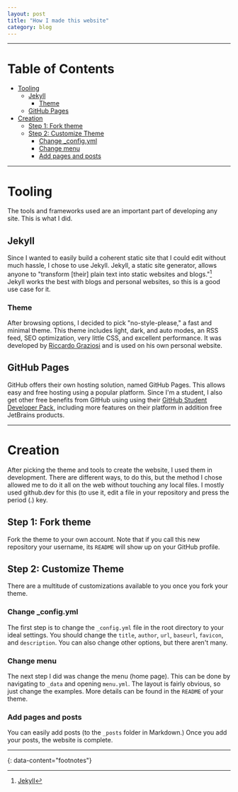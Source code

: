 ```yaml
---
layout: post
title: "How I made this website"
category: blog
---
```

___
# Table of Contents
- [Tooling](#tooling)
   * [Jekyll](#jekyll)
      + [Theme](#theme)
   * [GitHub Pages](#github-pages)
- [Creation](#creation)
   * [Step 1: Fork theme](#step-1-fork-theme)
   * [Step 2: Customize Theme](#step-2-customize-theme)
      + [Change _config.yml](#change-_configyml)
      + [Change menu](#change-menu)
      + [Add pages and posts](#add-pages-and-posts)

___

# Tooling
The tools and frameworks used are an important part of developing any site. This is what I did.

## Jekyll
Since I wanted to easily build a coherent static site that I could edit without much hassle, I chose to use Jekyll. Jekyll, a static site generator, allows anyone to "transform [their] plain text into static websites and blogs."[^1] Jekyll works the best with blogs and personal websites, so this is a good use case for it.
### Theme
After browsing options, I decided to pick "no-style-please," a fast and minimal theme. This theme includes light, dark, and auto modes, an RSS feed, SEO optimization, very little CSS, and excellent performance. It was developed by [Riccardo Graziosi](https://riggraz.dev) and is used on his own personal website. 

## GitHub Pages
GitHub offers their own hosting solution, named GitHub Pages. This allows easy and free hosting using a popular platform. Since I'm a student, I also get other free benefits from GitHub using using their [GitHub Student Developer Pack,](https://education.github.com/pack) including more features on their platform in addition free JetBrains products. 

___

# Creation
After picking the theme and tools to create the website, I used them in development. There are different ways, to do this, but the method I chose allowed me to do it all on the web without touching any local files. I mostly used github.dev for this (to use it, edit a file in your repository and press the period (.) key. 
## Step 1: Fork theme

Fork the theme to your own account. Note that if you call this new repository your username, its `README` will show up on your GitHub profile. 

## Step 2: Customize Theme
There are a multitude of customizations available to you once you fork your theme. 
### Change _config.yml
The first step is to change the `_config.yml` file in the root directory to your ideal settings. You should change the `title`, `author`, `url`, `baseurl`, `favicon`, and `description`. You can also change other options, but there aren't many. 
### Change menu
The next step I did was change the menu (home page). This can be done by navigating to `_data` and opening `menu.yml`. The layout is fairly obvious, so just change the examples. More details can be found in the `README` of your theme. 
### Add pages and posts
You can easily add posts (to the `_posts` folder in Markdown.) Once you add your posts, the website is complete. 

___
{: data-content="footnotes"}

[^1]: [Jekyll](https://jekyllrb.com)
